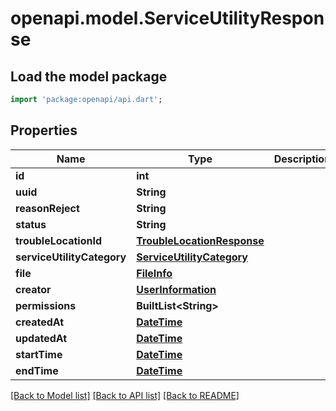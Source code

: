 # openapi.model.ServiceUtilityResponse

## Load the model package
```dart
import 'package:openapi/api.dart';
```

## Properties
Name | Type | Description | Notes
------------ | ------------- | ------------- | -------------
**id** | **int** |  | [optional] 
**uuid** | **String** |  | [optional] 
**reasonReject** | **String** |  | [optional] 
**status** | **String** |  | [optional] 
**troubleLocationId** | [**TroubleLocationResponse**](TroubleLocationResponse.md) |  | [optional] 
**serviceUtilityCategory** | [**ServiceUtilityCategory**](ServiceUtilityCategory.md) |  | [optional] 
**file** | [**FileInfo**](FileInfo.md) |  | [optional] 
**creator** | [**UserInformation**](UserInformation.md) |  | [optional] 
**permissions** | **BuiltList&lt;String&gt;** |  | [optional] 
**createdAt** | [**DateTime**](DateTime.md) |  | [optional] 
**updatedAt** | [**DateTime**](DateTime.md) |  | [optional] 
**startTime** | [**DateTime**](DateTime.md) |  | [optional] 
**endTime** | [**DateTime**](DateTime.md) |  | [optional] 

[[Back to Model list]](../README.md#documentation-for-models) [[Back to API list]](../README.md#documentation-for-api-endpoints) [[Back to README]](../README.md)



